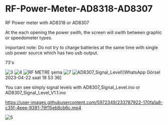 # RF-Power-Meter-AD8318-AD8307
RF Power meter with AD8318 or AD8307

At the each opening the power swith, the screen will swith between graphic or speedometer types.

important note: Do not try to charge batteries at the same time with single usb power source which has two usb output.

73's

![3](https://user-images.githubusercontent.com/5972349/231219226-15cb12f2-e15b-408a-ab48-d58373c65c99.jpg)
![4](https://user-images.githubusercontent.com/5972349/231219244-06dcb974-7f6f-46c0-9eea-06b2f43c27e2.jpg)
![RF METRE şema](https://user-images.githubusercontent.com/5972349/231219290-d0829937-88c5-4766-aa8d-6d0f69ff782c.png)
![7](https://user-images.githubusercontent.com/5972349/231219297-a5488382-4af3-4858-856f-a89dafb91d46.jpg)
![AD8307_Signal_Level](https://user-images.githubusercontent.com/5972349/233788321-1a29d718-8df7-4da6-a2c0-3e05351fb6f8.jpg)![WhatsApp Görsel 2023-04-22 saat 18 53 36]


You can see simply signal levels with AD8307_Signal_Level.ino or AD8307_Signal_Level_V1.1.ino

https://user-images.githubusercontent.com/5972349/233787922-170fa1a8-c35f-4eee-9391-79f15eb8cb6c.mp4 

![5](https://user-images.githubusercontent.com/5972349/233794485-619415b7-37d5-4b66-8a81-42e0e39143b0.jpg)


